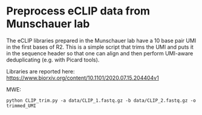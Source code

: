 # Preprocess eCLIP data from Munschauer lab

The eCLIP libraries prepared in the Munschauer lab have a 10 base pair UMI in the first bases of R2. This is a simple script that trims the UMI and puts it in the sequence header so that one can align and then perform UMI-aware deduplicating (e.g. with Picard tools). 

Libraries are reported here: https://www.biorxiv.org/content/10.1101/2020.07.15.204404v1


MWE: 
```
python CLIP_trim.py -a data/CLIP_1.fastq.gz -b data/CLIP_2.fastq.gz -o trimmed_UMI
```
<br><br>
